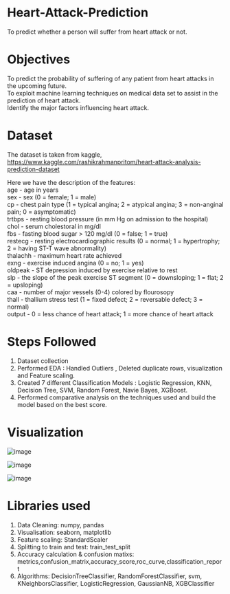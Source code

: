 # Heart-Attack-Prediction
To predict whether a person will suffer from heart attack or not.
# Objectives
To predict the probability of suffering of any patient from heart attacks in the upcoming future.  
To exploit machine learning techniques on medical data set to assist in the prediction of heart attack.           
Identify the major factors influencing heart attack. 
# Dataset
The dataset is taken from kaggle, https://www.kaggle.com/rashikrahmanpritom/heart-attack-analysis-prediction-dataset

Here we have the description of the features:                                    
age - age in years                                          
sex - sex (0 = female; 1 = male)                            
cp - chest pain type (1 = typical angina; 2 = atypical angina; 3 = non-anginal pain; 0 = asymptomatic)           
trtbps - resting blood pressure (in mm Hg on admission to the hospital)            
chol - serum cholestoral in mg/dl            
fbs - fasting blood sugar > 120 mg/dl (0 = false; 1 = true)            
restecg - resting electrocardiographic results (0 = normal; 1 = hypertrophy; 2 = having ST-T wave abnormality)        
thalachh - maximum heart rate achieved          
exng - exercise induced angina (0 = no; 1 = yes)                         
oldpeak - ST depression induced by exercise relative to rest                       
slp - the slope of the peak exercise ST segment (0 = downsloping; 1 = flat; 2 = upsloping)              
caa - number of major vessels (0-4) colored by flourosopy              
thall - thallium stress test (1 = fixed defect; 2 = reversable defect; 3 = normal)                
output - 0 = less chance of heart attack; 1 = more chance of heart attack            
# Steps Followed
1. Dataset collection
2. Performed EDA  : Handled Outliers , Deleted duplicate rows, visualization and Feature scaling.  
3. Created 7 different Classification Models : Logistic Regression, KNN, Decision Tree, SVM, Random Forest, Navie Bayes, XGBoost.
4. Performed comparative analysis on the techniques used and build the model based on the best score.

# Visualization
![image](https://user-images.githubusercontent.com/95580124/156319276-0b205b8f-45b0-4997-9f73-97d7f135e367.png)

![image](https://user-images.githubusercontent.com/95580124/156319348-eff50d66-b8b1-4fab-82bf-5971801b352d.png)

![image](https://user-images.githubusercontent.com/95580124/156310883-5d0e1e90-178c-4c46-a55c-3653a90d0d55.png)



# Libraries used
1. Data Cleaning: numpy, pandas
2. Visualisation: seaborn, matplotlib
3. Feature scaling: StandardScaler
4. Splitting to train and test: train_test_split
5. Accuracy calculation & confusion matixs: metrics,confusion_matrix,accuracy_score,roc_curve,classification_report
6. Algorithms: DecisionTreeClassifier, RandomForestClassifier, svm, KNeighborsClassifier, LogisticRegression, GaussianNB, XGBClassifier


